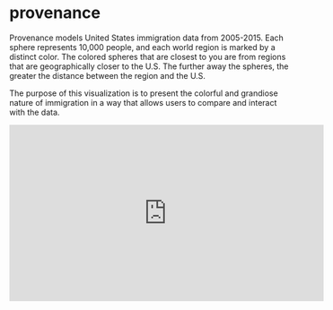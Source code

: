 # provenance

Provenance models United States immigration data from 2005-2015. Each sphere represents 10,000 people, and each world region is marked by a distinct color. The colored spheres that are closest to you are from regions that are geographically closer to the U.S. The further away the spheres, the greater the distance between the region and the U.S.
 
The purpose of this visualization is to present the colorful and grandiose nature of immigration in a way that allows users to compare and interact with the data. 

<iframe width="560" height="315" src="https://www.youtube.com/embed/j1_XAl0N7Pg" frameborder="0" allowfullscreen></iframe>

